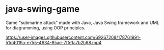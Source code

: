 # java-swing-game
Game "submarine attack" made with Java, Java Swing framework and UML for diagramming, using OOP principles.



https://user-images.githubusercontent.com/69267208/178761991-51d4019a-e755-4634-85ae-7ffe1a7b2b68.mp4

